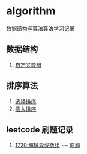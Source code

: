# algorithm
数据结构与算法算法学习记录
                         
## 数据结构

1. [自定义数组](https://github.com/mumudm/algorithm/blob/master/src/top/mumudm/datastructure/array/Array.java)


## 排序算法

1. [选择排序](https://github.com/mumudm/algorithm/blob/master/src/top/mumudm/sort/selectionSort/SelectionSort.java)
2. [插入排序](https://github.com/mumudm/algorithm/blob/master/src/top/mumudm/sort/InsertionSort.java)

## leetcode 刷题记录

1. [1720:解码异或数组](https://github.com/mumudm/algorithm/blob/master/src/top/mumudm/leetcode/decodexoredarray1720/Solution.java)
   ~~ [原题](https://leetcode-cn.com/problems/decode-xored-array/)
